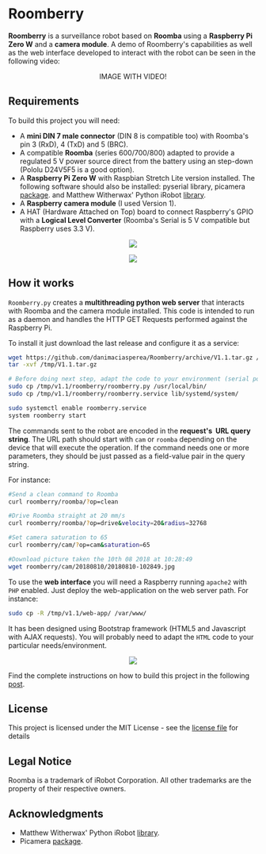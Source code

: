 # Roomberry

**Roomberry** is a surveillance robot based on **Roomba** using a **Raspberry Pi Zero W** and a **camera module**. A demo of Roomberry's capabilities as well as the web interface developed to interact with the robot can be seen in the following video:

<p align="center">
IMAGE WITH VIDEO!
</p>



## Requirements

To build this project you will need:
-	A **mini DIN 7 male connector** (DIN 8 is compatible too) with Roomba's pin 3 (RxD), 4 (TxD) and 5 (BRC).
-	A compatible **Roomba** (series 600/700/800) adapted to provide a regulated 5 V power source direct from the battery using an step-down (Pololu D24V5F5 is a good option).
-	A **Raspberry Pi Zero W** with Raspbian Stretch Lite version installed. The following software should also be installed: pyserial library, picamera [package](https://github.com/waveform80/picamera). and Matthew Witherwax' Python iRobot [library](https://github.com/julianpistorius/irobot). 
-	A **Raspberry camera module** (I used Version 1).
-	A HAT (Hardware Attached on Top) board to connect Raspberry's GPIO with a **Logical Level Converter** (Roomba's Serial is 5 V compatible but Raspberry uses 3.3 V).
<p align="center">
<img src="https://domoticproject.com/wp-content/uploads/2018/08/Roofino_Roomba_RaspberryPiZeroW_Camera2.jpg">
</p>
<p align="center">
<img src="https://domoticproject.com/wp-content/uploads/2018/08/Roomberry-Front-View.jpg">
</p>

## How it works

`Roomberry.py` creates a **multithreading python web server** that interacts with Roomba and the camera module installed. This code is intended to run as a daemon and handles the HTTP GET Requests performed against the Raspberry Pi.

To install it just download the last release and configure it as a service:
```bash
wget https://github.com/danimaciasperea/Roomberry/archive/V1.1.tar.gz /tmp/
tar -xvf /tmp/V1.1.tar.gz

# Before doing next step, adapt the code to your environment (serial port used, IFTTT Key, etc.)
sudo cp /tmp/v1.1/roomberry/roomberry.py /usr/local/bin/
sudo cp /tmp/v1.1/roomberry/roomberry.service lib/systemd/system/

sudo systemctl enable roomberry.service
system roomberry start

```

The commands sent to the robot are encoded in the **request's  URL query string**. The URL path should start with `cam` or `roomba` depending on the device that will execute the operation. If the command needs one or more parameters, they should be just passed as a field-value pair in the query string.

For instance:

```bash
#Send a clean command to Roomba
curl roomberry/roomba/?op=clean

#Drive Roomba straight at 20 mm/s
curl roomberry/roomba/?op=drive&velocity=20&radius=32768

#Set camera saturation to 65
curl roomberry/cam/?op=cam&saturation=65

#Download picture taken the 10th 08 2018 at 10:28:49
wget roomberry/cam/20180810/20180810-102849.jpg
```

To use the **web interface** you will need a Raspberry running `apache2` with `PHP` enabled. Just deploy the web-application on the web server path. For instance:

```bash
sudo cp -R /tmp/v1.1/web-app/ /var/www/
```

It has been designed using Bootstrap framework (HTML5 and Javascript with AJAX requests). You will probably need to adapt the `HTML` code to your particular needs/environment.

<p align="center">
<img src="https://domoticproject.com/wp-content/uploads/2018/08/Screen-capture-WebInterface-Roomberry.png">
</p>

Find the complete instructions on how to build this project in the following [post](https://domoticproject.com/roomberry-surveillance-robot-roomba-raspberry-pi-zero-w-camera/).

## License
This project is licensed under the MIT License - see the  [license file](LICENSE.md) for details

## Legal Notice
Roomba is a trademark of iRobot Corporation. All other trademarks are the property of their respective owners.

## Acknowledgments

-  Matthew Witherwax' Python iRobot [library](https://github.com/julianpistorius/irobot).
-  Picamera [package](https://github.com/waveform80/picamera).



